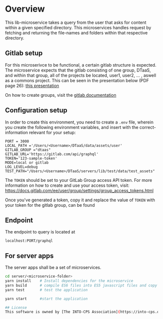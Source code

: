 # Overview

This lib-microservice takes a query from the user that asks for content within a given specified directory. This microservices handles request by fetching and returning the file-names and folders within that respective directory.

## Gitlab setup

For this microserivce to be functional, a certain gitlab structure is expected. The microservice expects that the gitlab consisting of one group, DTaaS, and within that group, all of the projects be located, user1, user2, ... , aswell as a commons project. This can be seen in the presentation below (PDF page 26):
[this presentation](/docs/DTaaS-overview.pdf)

On how to create groups, visit the [gitlab documentation](https://docs.gitlab.com/ee/user/group/)

## Configuration setup

In order to create this environment, you need to create a `.env` file, wherein you create the following environment variables,
and insert with the correct-information relevant for your setup:

```
PORT = 3000
LOCAL_PATH ='/Users/<Username>/DTaaS/data/assets/user'
GITLAB_GROUP ="dtaas"
GITLAB_URL='https://gitlab.com/api/graphql'
TOKEN='123-sample-token'
MODE=local or gitlab
LOG_LEVEL=debug
TEST_PATH="/Users/<Username>/DTaaS/servers/lib/test/data/test_assets"
```

The `TOKEN` should be set to your GitLab Group access API token. For more information on how to create and use your access token, visit:
https://docs.gitlab.com/ee/user/group/settings/group_access_tokens.html

Once you've generated a token, copy it and replace the value of `TOKEN` with your token for the gitlab group, can be found

## Endpoint

The endpoint to query is located at

```
localhost:PORT/graphql
```

## For server apps

The server apps shall be a set of microservices.

```bash
cd server/<microservice-folder>
yarn install    # Install dependencies for the microservice
yarn build      # compile ES6 files into ES5 javascript files and copy all JS files into build/ directory
yarn test       # test the application

yarn start      #start the application

## License
This software is owned by [The INTO-CPS Association](https://into-cps.org/) and is licensed under the terms of the INTO-CPS Association.
```
